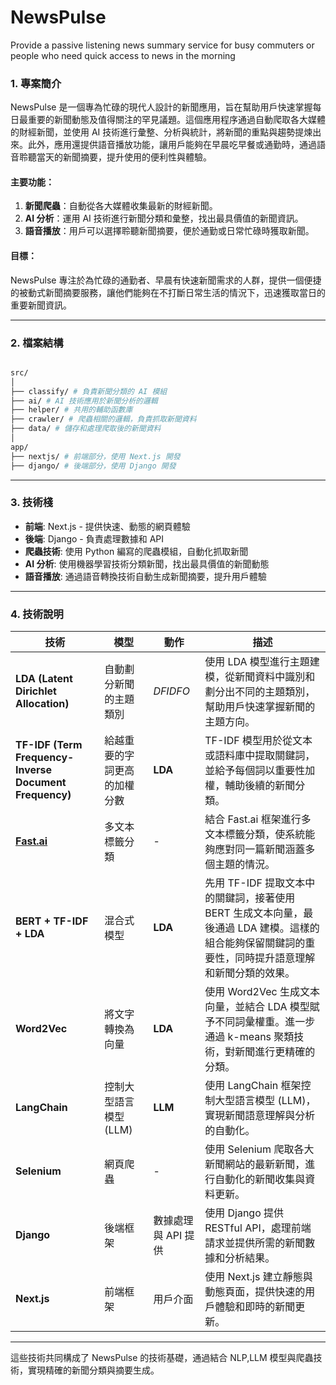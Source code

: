 # NewsPulse

Provide a passive listening news summary service for busy commuters or people who need quick access to news in the morning

### 1. **專案簡介**

NewsPulse 是一個專為忙碌的現代人設計的新聞應用，旨在幫助用戶快速掌握每日最重要的新聞動態及值得關注的罕見議題。這個應用程序通過自動爬取各大媒體的財經新聞，並使用 AI 技術進行彙整、分析與統計，將新聞的重點與趨勢提煉出來。此外，應用還提供語音播放功能，讓用戶能夠在早晨吃早餐或通勤時，通過語音聆聽當天的新聞摘要，提升使用的便利性與體驗。

#### 主要功能：

1. **新聞爬蟲**：自動從各大媒體收集最新的財經新聞。
2. **AI 分析**：運用 AI 技術進行新聞分類和彙整，找出最具價值的新聞資訊。
3. **語音播放**：用戶可以選擇聆聽新聞摘要，便於通勤或日常忙碌時獲取新聞。

#### 目標：

NewsPulse 專注於為忙碌的通勤者、早晨有快速新聞需求的人群，提供一個便捷的被動式新聞摘要服務，讓他們能夠在不打斷日常生活的情況下，迅速獲取當日的重要新聞資訊。

---

### 2. **檔案結構**

```bash

src/
│
├── classify/ # 負責新聞分類的 AI 模組
├── ai/ # AI 技術應用於新聞分析的邏輯
├── helper/ # 共用的輔助函數庫
├── crawler/ # 爬蟲相關的邏輯，負責抓取新聞資料
├── data/ # 儲存和處理爬取後的新聞資料
│
app/
├── nextjs/ # 前端部分，使用 Next.js 開發
├── django/ # 後端部分，使用 Django 開發

```

---

### 3. **技術棧**

- **前端**: Next.js - 提供快速、動態的網頁體驗
- **後端**: Django - 負責處理數據和 API
- **爬蟲技術**: 使用 Python 編寫的爬蟲模組，自動化抓取新聞
- **AI 分析**: 使用機器學習技術分類新聞，找出最具價值的新聞動態
- **語音播放**: 通過語音轉換技術自動生成新聞摘要，提升用戶體驗

---

### 4. **技術說明**

| **技術**                                               | **模型**                     | **動作**            | **描述**                                                                                                                                            |
| ------------------------------------------------------ | ---------------------------- | ------------------- | --------------------------------------------------------------------------------------------------------------------------------------------------- |
| **LDA (Latent Dirichlet Allocation)**                  | 自動劃分新聞的主題類別       | _DFIDFO_            | 使用 LDA 模型進行主題建模，從新聞資料中識別和劃分出不同的主題類別，幫助用戶快速掌握新聞的主題方向。                                                 |
| **TF-IDF (Term Frequency-Inverse Document Frequency)** | 給越重要的字詞更高的加權分數 | **LDA**             | TF-IDF 模型用於從文本或語料庫中提取關鍵詞，並給予每個詞以重要性加權，輔助後續的新聞分類。                                                           |
| [**Fast.ai**](http://fast.ai/)                         | 多文本標籤分類               | -                   | 結合 Fast.ai 框架進行多文本標籤分類，使系統能夠應對同一篇新聞涵蓋多個主題的情況。                                                                   |
| **BERT + TF-IDF + LDA**                                | 混合式模型                   | **LDA**             | 先用 TF-IDF 提取文本中的關鍵詞，接著使用 BERT 生成文本向量，最後通過 LDA 建模。這樣的組合能夠保留關鍵詞的重要性，同時提升語意理解和新聞分類的效果。 |
| **Word2Vec**                                           | 將文字轉換為向量             | **LDA**             | 使用 Word2Vec 生成文本向量，並結合 LDA 模型賦予不同詞彙權重。進一步通過 k-means 聚類技術，對新聞進行更精確的分類。                                  |
| **LangChain**                                          | 控制大型語言模型 (LLM)       | **LLM**             | 使用 LangChain 框架控制大型語言模型 (LLM)，實現新聞語意理解與分析的自動化。                                                                         |
| **Selenium**                                           | 網頁爬蟲                     | -                   | 使用 Selenium 爬取各大新聞網站的最新新聞，進行自動化的新聞收集與資料更新。                                                                          |
| **Django**                                             | 後端框架                     | 數據處理與 API 提供 | 使用 Django 提供 RESTful API，處理前端請求並提供所需的新聞數據和分析結果。                                                                          |
| **Next.js**                                            | 前端框架                     | 用戶介面            | 使用 Next.js 建立靜態與動態頁面，提供快速的用戶體驗和即時的新聞更新。                                                                               |

---

這些技術共同構成了 NewsPulse 的技術基礎，通過結合 NLP,LLM 模型與爬蟲技術，實現精確的新聞分類與摘要生成。
